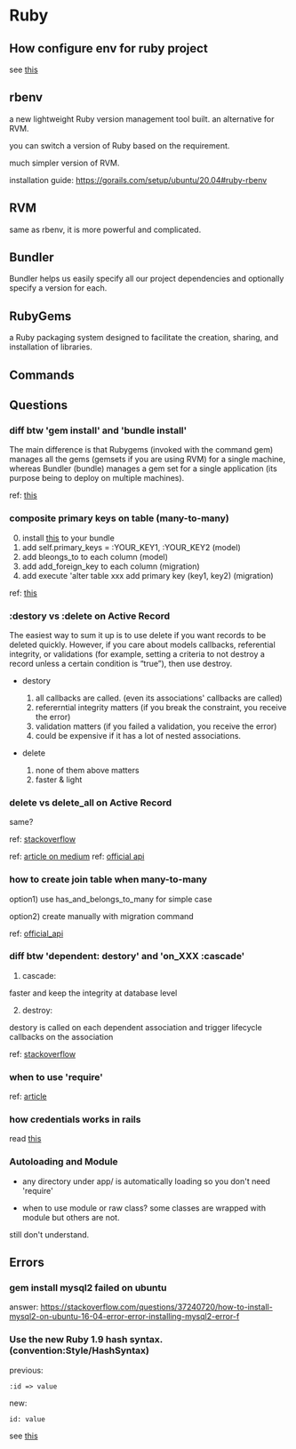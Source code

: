 # Ruby

## How configure env for ruby project

see [this](https://www.honeybadger.io/blog/rbenv-rubygems-bundler-path/)

## rbenv 

a new lightweight Ruby version management tool built. an alternative for RVM.

you can switch a version of Ruby based on the requirement.

much simpler version of RVM.

installation guide: https://gorails.com/setup/ubuntu/20.04#ruby-rbenv

## RVM

same as rbenv, it is more powerful and complicated.

## Bundler 

Bundler helps us easily specify all our project dependencies and optionally specify a version for each.

## RubyGems

a Ruby packaging system designed to facilitate the creation, sharing, and installation of libraries.

## Commands



## Questions

### diff btw 'gem install' and 'bundle install'

The main difference is that Rubygems (invoked with the command gem) manages all the gems (gemsets if you are using RVM) for a single machine, whereas Bundler (bundle) manages a gem set for a single application (its purpose being to deploy on multiple machines).

ref: [this](https://stackoverflow.com/questions/20224855/what-is-the-difference-between-bundle-update-and-gem-update/20224856)

### composite primary keys on table (many-to-many)

0. install [this](https://rubygems.org/gems/composite_primary_keys) to your bundle
1. add self.primary_keys = :YOUR_KEY1, :YOUR_KEY2 (model)
2. add bleongs_to to each column (model)
3. add add_foreign_key to each column (migration)
4. add execute 'alter table xxx add primary key (key1, key2) (migration)

ref: [this](https://stackoverflow.com/questions/12746280/define-a-unique-primary-key-based-on-2-columns)

### :destory vs :delete on Active Record

The easiest way to sum it up is to use delete if you want records to be deleted quickly. However, if you care about models callbacks, referential integrity, or validations (for example, setting a criteria to not destroy a record unless a certain condition is “true”), then use destroy.

- destory

  1. all callbacks are called. (even its associations' callbacks are called)
  2. refererntial integrity matters (if you break the constraint, you receive the error)
  3. validation matters (if you failed a validation, you receive the error)
  4. could be expensive if it has a lot of nested associations.

- delete

  1. none of them above matters
  2. faster & light

### delete vs delete_all on Active Record

same?

ref: [stackoverflow](https://stackoverflow.com/questions/6698207/delete-all-vs-destroy-all)


ref: [article on medium](https://medium.com/@wkhearn/delete-vs-destroy-does-it-even-matter-8cb4db6aa660)
ref: [official api](https://api.rubyonrails.org/v6.1.4/classes/ActiveRecord/Associations/ClassMethods.html)

### how to create join table when many-to-many

option1) use has_and_belongs_to_many for simple case

option2) create manually with migration command

ref: [official_api](https://api.rubyonrails.org/v6.1.4/classes/ActiveRecord/Associations/ClassMethods.html#method-i-has_and_belongs_to_many)

### diff btw 'dependent: destory' and 'on_XXX :cascade'

1. cascade: 

  faster and keep the integrity at database level
  
2. destroy:

  destory is called on each dependent association and trigger lifecycle callbacks on the association 

ref: [stackoverflow](https://stackoverflow.com/questions/12556614/rails-delete-cascade-vs-dependent-destroy)

### when to use 'require'

ref: [article](https://thoughtbot.com/blog/auto-load)

### how credentials works in rails

read [this](https://blog.saeloun.com/2019/10/10/rails-6-adds-support-for-multi-environment-credentials.html)

### Autoloading and Module

- any directory under app/ is automatically loading so you don't need 'require'

- when to use module or raw class? some classes are wrapped with module but others are not.

still don't understand.

## Errors

### gem install mysql2 failed on ubuntu

answer: https://stackoverflow.com/questions/37240720/how-to-install-mysql2-on-ubuntu-16-04-error-error-installing-mysql2-error-f

### Use the new Ruby 1.9 hash syntax. (convention:Style/HashSyntax)

previous: 

```
:id => value
```

new:

```
id: value
```

see [this](https://stackoverflow.com/questions/44005410/need-to-refactor-to-the-new-ruby-1-9-hash-syntax/44005425)
